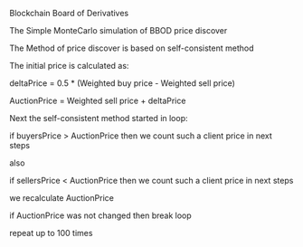Blockchain Board of Derivatives

The Simple MonteCarlo simulation of BBOD price discover

The Method of price discover is based on self-consistent method

The initial price is calculated as:

  deltaPrice = 0.5 * (Weighted buy price - Weighted sell price)
  
  AuctionPrice = Weighted sell price + deltaPrice

Next the self-consistent method started in loop:

  if buyersPrice > AuctionPrice then we count such a client price in next steps
  
also

  if sellersPrice < AuctionPrice then we count such a client price in next steps

  we recalculate AuctionPrice

if AuctionPrice was not changed then break loop

repeat up to 100 times
